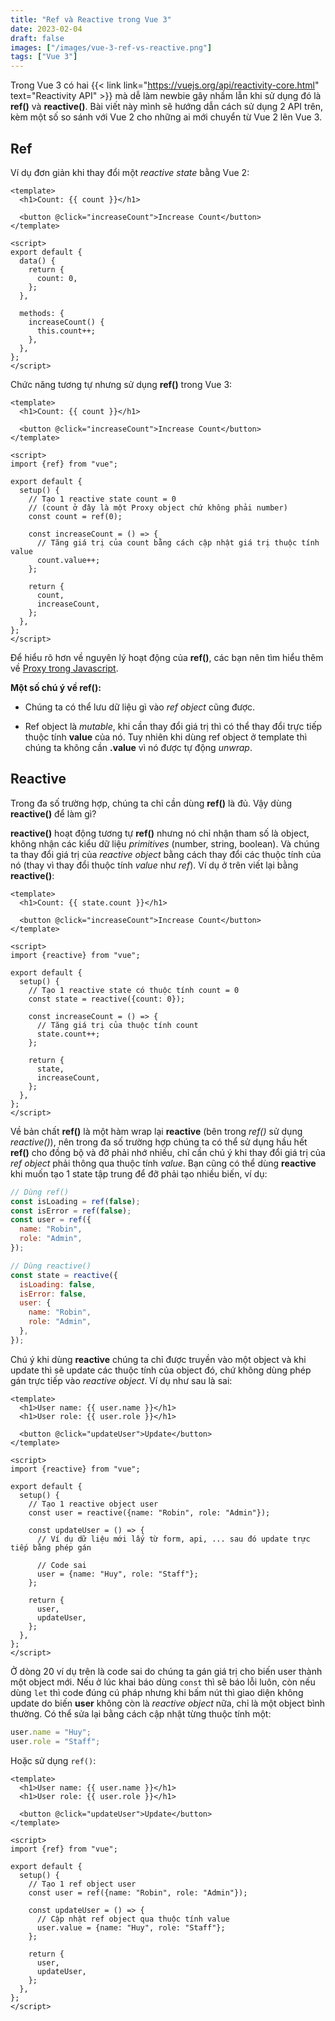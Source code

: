 ```yaml
---
title: "Ref và Reactive trong Vue 3"
date: 2023-02-04
draft: false
images: ["/images/vue-3-ref-vs-reactive.png"]
tags: ["Vue 3"]
---
```


Trong Vue 3 có hai {{< link link="https://vuejs.org/api/reactivity-core.html" text="Reactivity API" >}} mà dễ làm newbie gây nhầm lẫn khi sử dụng đó là **ref()** và **reactive()**. Bài viết này mình sẽ hướng dẫn cách sử dụng 2 API trên, kèm một số so sánh với Vue 2 cho những ai mới chuyển từ Vue 2 lên Vue 3.

## Ref

Ví dụ đơn giản khi thay đổi một _reactive state_ bằng Vue 2:

```vue
<template>
  <h1>Count: {{ count }}</h1>

  <button @click="increaseCount">Increase Count</button>
</template>

<script>
export default {
  data() {
    return {
      count: 0,
    };
  },

  methods: {
    increaseCount() {
      this.count++;
    },
  },
};
</script>
```

Chức năng tương tự nhưng sử dụng **ref()** trong Vue 3:

```vue
<template>
  <h1>Count: {{ count }}</h1>

  <button @click="increaseCount">Increase Count</button>
</template>

<script>
import {ref} from "vue";

export default {
  setup() {
    // Tạo 1 reactive state count = 0
    // (count ở đây là một Proxy object chứ không phải number)
    const count = ref(0);

    const increaseCount = () => {
      // Tăng giá trị của count bằng cách cập nhật giá trị thuộc tính value
      count.value++;
    };

    return {
      count,
      increaseCount,
    };
  },
};
</script>
```

Để hiểu rõ hơn về nguyên lý hoạt động của **ref()**, các bạn nên tìm hiểu thêm về [Proxy trong Javascript](https://developer.mozilla.org/en-US/docs/Web/JavaScript/Reference/Global_Objects/Proxy).

**Một số chú ý về ref():**

- Chúng ta có thể lưu dữ liệu gì vào _ref object_ cũng được.

- Ref object là _mutable_, khi cần thay đổi giá trị thì có thể thay đổi trực tiếp thuộc tính **value** của nó. Tuy nhiên khi dùng ref object ở template thì chúng ta không cần **.value** vì nó được tự động _unwrap_.

## Reactive

Trong đa số trường hợp, chúng ta chỉ cần dùng **ref()** là đủ. Vậy dùng **reactive()** để làm gì?

**reactive()** hoạt động tương tự **ref()** nhưng nó chỉ nhận tham số là object, không nhận các kiểu dữ liệu _primitives_ (number, string, boolean). Và chúng ta thay đổi giá trị của _reactive object_ bằng cách thay đổi các thuộc tính của nó (thay vì thay đổi thuộc tính _value_ như _ref_). Ví dụ ở trên viết lại bằng **reactive()**:

```vue
<template>
  <h1>Count: {{ state.count }}</h1>

  <button @click="increaseCount">Increase Count</button>
</template>

<script>
import {reactive} from "vue";

export default {
  setup() {
    // Tạo 1 reactive state có thuộc tính count = 0
    const state = reactive({count: 0});

    const increaseCount = () => {
      // Tăng giá trị của thuộc tính count
      state.count++;
    };

    return {
      state,
      increaseCount,
    };
  },
};
</script>
```

Về bản chất **ref()** là một hàm wrap lại **reactive** (bên trong _ref()_ sử dụng _reactive()_), nên trong đa số trường hợp chúng ta có thể sử dụng hầu hết **ref()** cho đồng bộ và đỡ phải nhớ nhiều, chỉ cần chú ý khi thay đổi giá trị của _ref object_ phải thông qua thuộc tính _value_. Bạn cũng có thể dùng **reactive** khi muốn tạo 1 state tập trung để đỡ phải tạo nhiều biến, ví dụ:

```javascript
// Dùng ref()
const isLoading = ref(false);
const isError = ref(false);
const user = ref({
  name: "Robin",
  role: "Admin",
});

// Dùng reactive()
const state = reactive({
  isLoading: false,
  isError: false,
  user: {
    name: "Robin",
    role: "Admin",
  },
});
```

Chú ý khi dùng **reactive** chúng ta chỉ được truyền vào một object và khi update thì sẽ update các thuộc tính của object đó, chứ không dùng phép gán trực tiếp vào _reactive object_. Ví dụ như sau là sai:

```vue {hl_lines=["20"]}
<template>
  <h1>User name: {{ user.name }}</h1>
  <h1>User role: {{ user.role }}</h1>

  <button @click="updateUser">Update</button>
</template>

<script>
import {reactive} from "vue";

export default {
  setup() {
    // Tạo 1 reactive object user
    const user = reactive({name: "Robin", role: "Admin"});

    const updateUser = () => {
      // Ví dụ dữ liệu mới lấy từ form, api, ... sau đó update trực tiếp bằng phép gán

      // Code sai
      user = {name: "Huy", role: "Staff"};
    };

    return {
      user,
      updateUser,
    };
  },
};
</script>
```

Ở dòng 20 ví dụ trên là code sai do chúng ta gán giá trị cho biến user thành một object mới. Nếu ở lúc khai báo dùng `const` thì sẽ báo lỗi luôn, còn nếu dùng `let` thì code đúng cú pháp nhưng khi bấm nút thì giao diện không update do biến **user** không còn là _reactive object_ nữa, chỉ là một object bình thường. Có thể sửa lại bằng cách cập nhật từng thuộc tính một:

```javascript
user.name = "Huy";
user.role = "Staff";
```

Hoặc sử dụng `ref()`:

```vue {hl_lines=["14", "18"]}
<template>
  <h1>User name: {{ user.name }}</h1>
  <h1>User role: {{ user.role }}</h1>

  <button @click="updateUser">Update</button>
</template>

<script>
import {ref} from "vue";

export default {
  setup() {
    // Tạo 1 ref object user
    const user = ref({name: "Robin", role: "Admin"});

    const updateUser = () => {
      // Cập nhật ref object qua thuộc tính value
      user.value = {name: "Huy", role: "Staff"};
    };

    return {
      user,
      updateUser,
    };
  },
};
</script>
```
